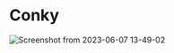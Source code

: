 # Conky

![Screenshot from 2023-06-07 13-49-02](https://github.com/ArchItalia/Conky/assets/117321045/94d3f92f-c631-4f20-a19f-ee272ee3ba6b)
